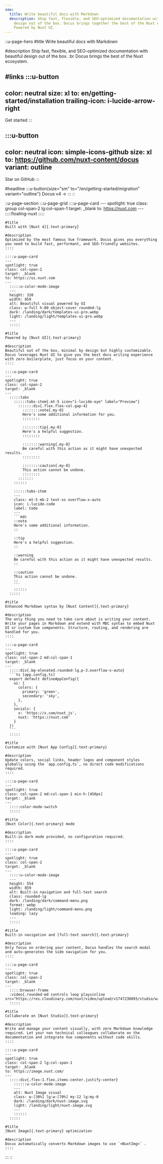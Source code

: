 ```yaml
---
seo:
  title: Write beautiful docs with Markdown
  description: Ship fast, flexible, and SEO-optimized documentation with beautiful
    design out of the box. Docus brings together the best of the Nuxt ecosystem.
    Powered by Nuxt UI.
---
```


::u-page-hero
#title
Write beautiful docs with Markdown

#description
Ship fast, flexible, and SEO-optimized documentation with beautiful design out of the box. :br
Docus brings the best of the Nuxt ecosystem.

#links
  :::u-button
  ---
  color: neutral
  size: xl
  to: en/getting-started/installation
  trailing-icon: i-lucide-arrow-right
  ---
  Get started
  :::

  :::u-button
  ---
  color: neutral
  icon: simple-icons-github
  size: xl
  to: https://github.com/nuxt-content/docus
  variant: outline
  ---
  Star on GitHub
  :::

#headline
  :::u-button{size="sm" to="/en/getting-started/migration" variant="outline"}
  Docus v4 →
  :::
::

::u-page-section
  :::u-page-grid
    ::::u-page-card
    ---
    spotlight: true
    class: group col-span-2 lg:col-span-1
    target: _blank
    to: https://nuxt.com
    ---
      :::::floating-nuxt
      :::::
    
    #title
    Built with [Nuxt 4]{.text-primary}
    
    #description
    Optimized by the most famous Vue framework. Docus gives you everything you need to build fast, performant, and SEO-friendly websites.
    ::::
  
    ::::u-page-card
    ---
    spotlight: true
    class: col-span-2
    target: _blank
    to: https://ui.nuxt.com
    ---
      :::::u-color-mode-image
      ---
      height: 320
      width: 859
      alt: Beautiful visual powered by UI
      class: w-full h-80 object-cover rounded-lg
      dark: /landing/dark/templates-ui-pro.webp
      light: /landing/light/templates-ui-pro.webp
      ---
      :::::
    
    #title
    Powered by [Nuxt UI]{.text-primary}
    
    #description
    Beautiful out of the box, minimal by design but highly customizable. Docus leverages Nuxt UI to give you the best docs writing experience with zero boilerplate, just focus on your content.
    ::::
  
    ::::u-page-card
    ---
    spotlight: true
    class: col-span-2
    target: _blank
    ---
      :::::tabs
        ::::::tabs-item{.mt-5 icon="i-lucide-eye" label="Preview"}
          :::::::div{.flex.flex-col.gap-4}
            ::::::::note{.my-0}
            Here's some additional information for you.
            ::::::::
          
            ::::::::tip{.my-0}
            Here's a helpful suggestion.
            ::::::::
          
            ::::::::warning{.my-0}
            Be careful with this action as it might have unexpected results.
            ::::::::
          
            ::::::::caution{.my-0}
            This action cannot be undone.
            ::::::::
          :::::::
        ::::::
      
        ::::::tabs-item
        ---
        class: mt-5 mb-2 text-xs overflow-x-auto
        icon: i-lucide-code
        label: Code
        ---
        ```mdc
        ::note
        Here's some additional information.
        ::
        
        ::tip
        Here's a helpful suggestion.
        ::
        
        ::warning
        Be careful with this action as it might have unexpected results.
        ::
        
        ::caution
        This action cannot be undone.
        ::
        ```
        ::::::
      :::::
    
    #title
    Enhanced Markdown syntax by [Nuxt Content]{.text-primary}
    
    #description
    The only thing you need to take care about is writing your content. Write your pages in Markdown and extend with MDC syntax to embed Nuxt UI or custom Vue components. Structure, routing, and rendering are handled for you.
    ::::
  
    ::::u-page-card
    ---
    spotlight: true
    class: col-span-2 md:col-span-1
    target: _blank
    ---
      :::::div{.bg-elevated.rounded-lg.p-3.overflow-x-auto}
      ```ts [app.config.ts]
      export default defineAppConfig({
        ui: {
          colors: {
            primary: 'green',
            secondary: 'sky',
          },
        },
        socials: {
          x: 'https://x.com/nuxt_js',
          nuxt: 'https://nuxt.com'
        }
      })
      ```
      :::::
    
    #title
    Customize with [Nuxt App Config]{.text-primary}
    
    #description
    Update colors, social links, header logos and component styles globally using the `app.config.ts`, no direct code modifications required.
    ::::
  
    ::::u-page-card
    ---
    spotlight: true
    class: col-span-2 md:col-span-1 min-h-[450px]
    target: _blank
    ---
      :::::color-mode-switch
      :::::
    
    #title
    [Nuxt Color]{.text-primary} mode
    
    #description
    Built-in dark mode provided, no configuration required.
    ::::
  
    ::::u-page-card
    ---
    spotlight: true
    class: col-span-2
    target: _blank
    ---
      :::::u-color-mode-image
      ---
      height: 554
      width: 859
      alt: Built-in navigation and full-text search
      class: rounded-lg
      dark: /landing/dark/command-menu.png
      format: webp
      light: /landing/light/command-menu.png
      loading: lazy
      ---
      :::::
    
    #title
    Built-in navigation and [full-text search]{.text-primary}
    
    #description
    Only focus on ordering your content, Docus handles the search modal and auto-generates the side navigation for you.
    ::::
  
    ::::u-page-card
    ---
    spotlight: true
    class: col-span-2
    target: _blank
    ---
      :::::browser-frame
      :video{.rounded-md controls loop playsinline src="https://res.cloudinary.com/nuxt/video/upload/v1747230893/studio/wzt9zfmdvk7hgmdx3cnt.mp4"}
      :::::
    
    #title
    Collaborate on [Nuxt Studio]{.text-primary}
    
    #description
    Write and manage your content visually, with zero Markdown knowledge required. Let your non technical colleagues collaborate on the documentation and integrate Vue components without code skills.
    ::::
  
    ::::u-page-card
    ---
    spotlight: true
    class: col-span-2 lg:col-span-1
    target: _blank
    to: https://image.nuxt.com/
    ---
      :::::div{.flex-1.flex.items-center.justify-center}
        ::::::u-color-mode-image
        ---
        alt: Nuxt Image visual
        class: w-[30%] lg:w-[70%] my-12 lg:my-0
        dark: /landing/dark/nuxt-image.svg
        light: /landing/light/nuxt-image.svg
        ---
        ::::::
      :::::
    
    #title
    [Nuxt Image]{.text-primary} optimization
    
    #description
    Docus automatically converts Markdown images to use `<NuxtImg>` .
    ::::
  :::
::
